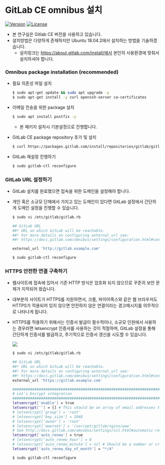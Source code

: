 # GitLab CE omnibus 설치 

[![Version](https://img.shields.io/badge/version-2019.03.05-red.svg)](./CHANGELOG)  [![License](https://img.shields.io/github/license/mashape/apistatus.svg)](./LICENSE)

* 본 연구실은 Gitlab CE 버전을 사용하고 있습니다. 
* 설치방법은 다양하게 존재하지만 Ubuntu 18.04.2에서 설치하는 방법을 기술하겠습니다. 
  *  설치링크는 https://about.gitlab.com/install/에서 본인의 사용환경에 맞춰서 설치하셔야 합니다. 



### Omnibus package installation (recommended) 

* 필요 의존성 파일 설치

  ```bash
  $ sudo apt-get update && sudo apt upgrade -y 
  $ sudo apt-get install -y curl openssh-server ca-certificates
  ```

* 이메일 전송을 위한 package 설치

  ```bash
  $ sudo apt install postfix -y 
  ```

  * 본 패키지 설치시 기본설정으로 진행합니다. 

* GitLab CE package repository 추가 및 설치 

  ```bash
  $ curl https://packages.gitlab.com/install/repositories/gitlab/gitlab-ce/script.deb.sh | sudo bash
  ```

* GitLab 재설정 진행하기

  ```bash
  $ sudo gitlab-ctl reconfigure
  ```

  

### GitLab URL 설정하기 

* GitLab 설치를 완료했으면 접속을 위한 도메인을 설정해야 합니다.

* 개인 혹은 소규모 단체에서 가지고 있는 도메인이 있다면 GitLab 설정에서 간단하게 도메인 설정을 진행할 수 있습니다. 

  ```bash
  $ sudo vi /etc/gitlab/gitlab.rb	
  ```

  ```bash
  ## GitLab URL
  ##! URL on which GitLab will be reachable.
  ##! For more details on configuring external_url see:
  ##! https://docs.gitlab.com/omnibus/settings/configuration.html#configuring-the-external-url-for-gitlab
  
  external_url 'http://gitlab.example.com'
  ```

  ```bash
  $ sudo gitlab-ctl reconfigure
  ```



### HTTPS 안전한 연결 구축하기 

* 웹사이트에 접속에 있어서 기존 HTTP 방식은 암호화 되지 않으므로 꾸준히 보안 문제가 지적되어 왔습니다.

* 대부분의 사이트가 HTTPS를 지원하면서, 크롬, 파이어폭스와 같은 웹 브라우저도 HTTPS가 적용되어 있지 않으면 안전하지 않은 연결이라는 경고메시지를 의무적으로 나타나게 됩니다. 

* HTTPS를 적용하기 위해서는 인증서 발급이 필수적이나, 소규모 인원에서 사용하는 경우라면 letsencrypt 인증서를 사용하는 것이 적절하며, GitLab 설정을 통해 간단하게 인증서를 발급하고, 주기적으로 인증서 갱신을 시도할 수 있습니다. 

  ![](https://msgimages.blob.core.windows.net/images/78ccd985-50e6-4e20-9e2b-d6ae61814704.png)

  ```bash
  $ sudo vi /etc/gitlab/gitlab.rb	
  ```

  ```bash
  ## GitLab URL
  ##! URL on which GitLab will be reachable.
  ##! For more details on configuring external_url see:
  ##! https://docs.gitlab.com/omnibus/settings/configuration.html#configuring-the-external-url-for-gitlab
  external_url 'https://gitlab.example.com'
  ```

  ```bash
  ################################################################################
  # Let's Encrypt integration
  ################################################################################
  letsencrypt['enable'] = true
  letsencrypt[''] = [] # This should be an array of email addresses to add as contacts
  # letsencrypt['group'] = 'root'
  # letsencrypt['key_size'] = 2048
  # letsencrypt['owner'] = 'root'
  # letsencrypt['wwwroot'] = '/var/opt/gitlab/nginx/www'
  # See http://docs.gitlab.com/omnibus/settings/ssl.html#automatic-renewal for more on these sesttings
  letsencrypt['auto_renew'] = true
  # letsencrypt['auto_renew_hour'] = 0
  # letsencrypt['auto_renew_minute'] = nil # Should be a number or cron expression, if specified.
  letsencrypt['auto_renew_day_of_month'] = "*/4"
  ```

  ```bash
  $ sudo gitlab-ctl reconfigure
  ```

  



































